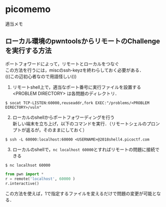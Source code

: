 # picomemo
適当メモ  

## ローカル環境のpwntoolsからリモートのChallengeを実行する方法 
ポートフォワードによって，リモートとローカルをつなぐ  
この方法を行うには，miscのssh-keyzを終わらしておく必要がある．  
(((この辺初心者なので用語怪しい)))  

1. リモートshell上で，適当なポート番号に実行ファイルを設置する  
\<PROBLEM DIRECTORY\> は各問題のディレクトリ．  
```remote shell1
$ socat TCP-LISTEN:60000,reuseaddr,fork EXEC:"/problems/<PROBLEM DIRECTORY>/vuln"
```  
2. ローカルのshellからポートフォワーディングを行う  
新しい端末を立ち上げ，以下のコマンドを実行．（リモートシェルのプロンプトが返るが，そのままにしておく）  
```local shell1
$ ssh -L 60000:localhost:60000 <USERNAME>@2018shell4.picoctf.com
```  
3. ローカルのshellで，`nc localhost 60000`とすればリモートの問題に接続できる
```local shell2
$ nc localhsot 60000
```
```exploit.py
from pwn import *
r = remote('localhost', 60000 )
r.interactive()
```

この方法を使えば，1で指定するファイルを変えるだけで問題の変更が可能となる．  
